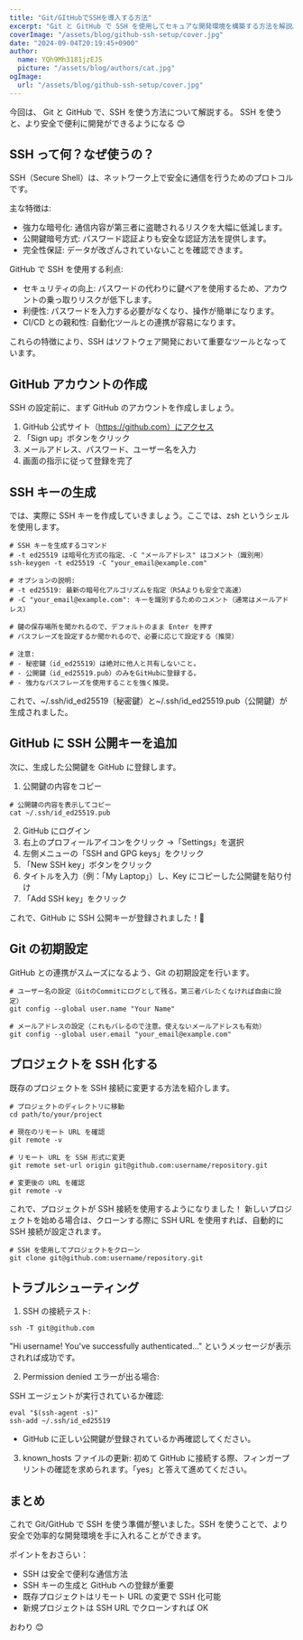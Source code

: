 ```yaml
---
title: "Git/GItHubでSSHを導入する方法"
excerpt: "Git と GitHub で SSH を使用してセキュアな開発環境を構築する方法を解説。SSH キーの生成から GitHub への登録、既存プロジェクトの SSH 化まで、ステップバイステップで説明します。"
coverImage: "/assets/blog/github-ssh-setup/cover.jpg"
date: "2024-09-04T20:19:45+0900"
author:
  name: YQh9Mh3181jzEJ5
  picture: "/assets/blog/authors/cat.jpg"
ogImage:
  url: "/assets/blog/github-ssh-setup/cover.jpg"
---
```


今回は、 Git と GitHub で、SSH を使う方法について解説する。
SSH を使うと、より安全で便利に開発ができるようになる 😊

## SSH って何？なぜ使うの？

SSH（Secure Shell）は、ネットワーク上で安全に通信を行うためのプロトコルです。

主な特徴は:

- 強力な暗号化: 通信内容が第三者に盗聴されるリスクを大幅に低減します。
- 公開鍵暗号方式: パスワード認証よりも安全な認証方法を提供します。
- 完全性保証: データが改ざんされていないことを確認できます。

GitHub で SSH を使用する利点:

- セキュリティの向上: パスワードの代わりに鍵ペアを使用するため、アカウントの乗っ取りリスクが低下します。
- 利便性: パスワードを入力する必要がなくなり、操作が簡単になります。
- CI/CD との親和性: 自動化ツールとの連携が容易になります。

これらの特徴により、SSH はソフトウェア開発において重要なツールとなっています。

## GitHub アカウントの作成

SSH の設定前に、まず GitHub のアカウントを作成しましょう。

1. GitHub 公式サイト（https://github.com）にアクセス
2. 「Sign up」ボタンをクリック
3. メールアドレス、パスワード、ユーザー名を入力
4. 画面の指示に従って登録を完了

## SSH キーの生成

では、実際に SSH キーを作成していきましょう。ここでは、zsh というシェルを使用します。

```shell
# SSH キーを生成するコマンド
# -t ed25519 は暗号化方式の指定、-C "メールアドレス" はコメント（識別用）
ssh-keygen -t ed25519 -C "your_email@example.com"

# オプションの説明:
# -t ed25519: 最新の暗号化アルゴリズムを指定（RSAよりも安全で高速）
# -C "your_email@example.com": キーを識別するためのコメント（通常はメールアドレス）

# 鍵の保存場所を聞かれるので、デフォルトのまま Enter を押す
# パスフレーズを設定するか聞かれるので、必要に応じて設定する（推奨）

# 注意:
# - 秘密鍵（id_ed25519）は絶対に他人と共有しないこと。
# - 公開鍵（id_ed25519.pub）のみをGitHubに登録する。
# - 強力なパスフレーズを使用することを強く推奨。
```

これで、~/.ssh/id_ed25519（秘密鍵）と~/.ssh/id_ed25519.pub（公開鍵）が生成されました。

## GitHub に SSH 公開キーを追加

次に、生成した公開鍵を GitHub に登録します。

1. 公開鍵の内容をコピー

```shell
# 公開鍵の内容を表示してコピー
cat ~/.ssh/id_ed25519.pub
```

2. GitHub にログイン
3. 右上のプロフィールアイコンをクリック →「Settings」を選択
4. 左側メニューの「SSH and GPG keys」をクリック
5. 「New SSH key」ボタンをクリック
6. タイトルを入力（例：「My Laptop」）し、Key にコピーした公開鍵を貼り付け
7. 「Add SSH key」をクリック

これで、GitHub に SSH 公開キーが登録されました！🎉

## Git の初期設定

GitHub との連携がスムーズになるよう、Git の初期設定を行います。

```shell
# ユーザー名の設定（GitのCommitにログとして残る。第三者バレたくなければ自由に設定）
git config --global user.name "Your Name"

# メールアドレスの設定（これもバレるので注意。使えないメールアドレスも有効）
git config --global user.email "your_email@example.com"
```

## プロジェクトを SSH 化する

既存のプロジェクトを SSH 接続に変更する方法を紹介します。

```shell
# プロジェクトのディレクトリに移動
cd path/to/your/project

# 現在のリモート URL を確認
git remote -v

# リモート URL を SSH 形式に変更
git remote set-url origin git@github.com:username/repository.git

# 変更後の URL を確認
git remote -v
```

これで、プロジェクトが SSH 接続を使用するようになりました！
新しいプロジェクトを始める場合は、クローンする際に SSH URL を使用すれば、自動的に SSH 接続が設定されます。

```shell
# SSH を使用してプロジェクトをクローン
git clone git@github.com:username/repository.git
```

## トラブルシューティング

1. SSH の接続テスト:

```shell
ssh -T git@github.com
```

"Hi username! You've successfully authenticated..." というメッセージが表示されれば成功です。

2. Permission denied エラーが出る場合:

SSH エージェントが実行されているか確認:

```shell
eval "$(ssh-agent -s)"
ssh-add ~/.ssh/id_ed25519
```

- GitHub に正しい公開鍵が登録されているか再確認してください。

3. known_hosts ファイルの更新:
   初めて GitHub に接続する際、フィンガープリントの確認を求められます。「yes」と答えて進めてください。

## まとめ

これで Git/GitHub で SSH を使う準備が整いました。SSH を使うことで、より安全で効率的な開発環境を手に入れることができます。

ポイントをおさらい：

- SSH は安全で便利な通信方法
- SSH キーの生成と GitHub への登録が重要
- 既存プロジェクトはリモート URL の変更で SSH 化可能
- 新規プロジェクトは SSH URL でクローンすれば OK

おわり 😊
